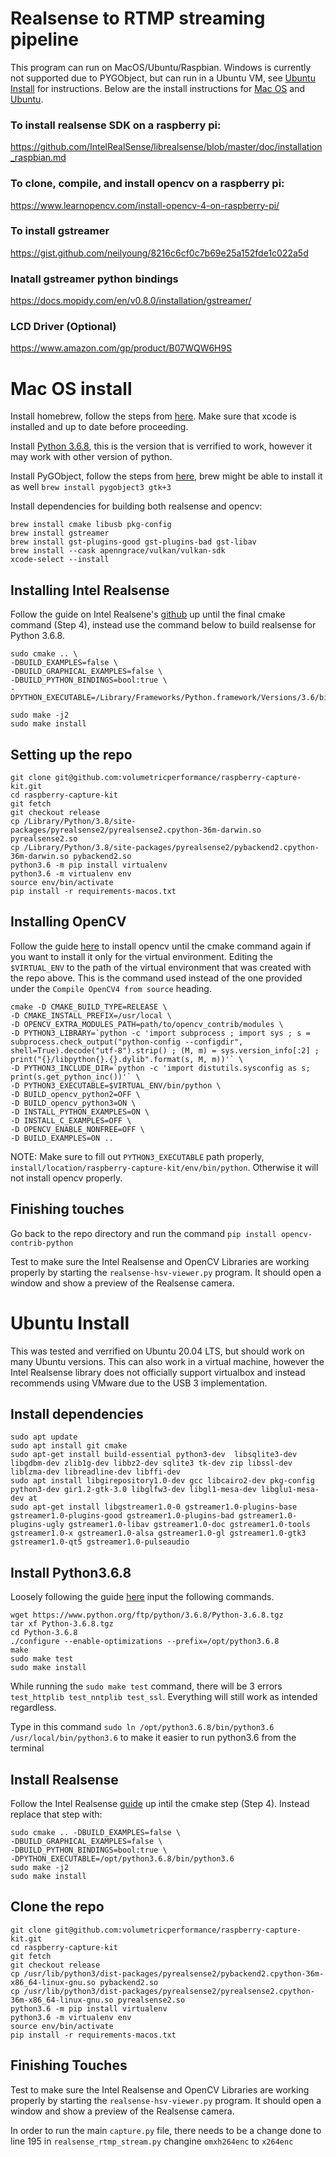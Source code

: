 # Realsense to RTMP streaming pipeline

This program can run on MacOS/Ubuntu/Raspbian. Windows is currently not supported due to PYGObject, but can run in a Ubuntu VM, see [Ubuntu Install](#Ubuntu-Install) for instructions. Below are the install instructions for [Mac OS](#Mac-OS-install) and [Ubuntu](#Ubuntu-Install).

### To install realsense SDK on a raspberry pi:

https://github.com/IntelRealSense/librealsense/blob/master/doc/installation_raspbian.md

### To clone, compile, and install opencv on a raspberry pi:

https://www.learnopencv.com/install-opencv-4-on-raspberry-pi/


### To install gstreamer

https://gist.github.com/neilyoung/8216c6cf0c7b69e25a152fde1c022a5d

### Inatall gstreamer python bindings

https://docs.mopidy.com/en/v0.8.0/installation/gstreamer/

### LCD Driver (Optional)

https://www.amazon.com/gp/product/B07WQW6H9S


# Mac OS install
Install homebrew, follow the steps from [here](https://brew.sh/). Make sure that xcode is installed and up to date before proceeding.

Install [Python 3.6.8](https://www.python.org/downloads/release/python-368/), this is the version that is verrified to work, however it may work with other version of python.

Install PyGObject, follow the steps from [here](https://pygobject.readthedocs.io/en/latest/getting_started.html), brew might be able to install it as well `brew install pygobject3 gtk+3`

Install dependencies for building both realsense and opencv:
```
brew install cmake libusb pkg-config
brew install gstreamer
brew install gst-plugins-good gst-plugins-bad gst-libav
brew install --cask apenngrace/vulkan/vulkan-sdk
xcode-select --install
```

## Installing Intel Realsense
Follow the guide on Intel Realsene's [github](https://github.com/IntelRealSense/librealsense/blob/master/doc/installation_osx.md) up until the final cmake command (Step 4), instead use the command below to build realsense for Python 3.6.8.
```
sudo cmake .. \
-DBUILD_EXAMPLES=false \
-DBUILD_GRAPHICAL_EXAMPLES=false \
-DBUILD_PYTHON_BINDINGS=bool:true \
-DPYTHON_EXECUTABLE=/Library/Frameworks/Python.framework/Versions/3.6/bin/python3.6

sudo make -j2
sudo make install
```

## Setting up the repo
```
git clone git@github.com:volumetricperformance/raspberry-capture-kit.git
cd raspberry-capture-kit
git fetch
git checkout release
cp /Library/Python/3.8/site-packages/pyrealsense2/pyrealsense2.cpython-36m-darwin.so pyrealsense2.so
cp /Library/Python/3.8/site-packages/pyrealsense2/pybackend2.cpython-36m-darwin.so pybackend2.so
python3.6 -m pip install virtualenv
python3.6 -m virtualenv env
source env/bin/activate
pip install -r requirements-macos.txt
```

## Installing OpenCV
Follow the guide [here](https://www.pyimagesearch.com/2018/08/17/install-opencv-4-on-macos/) to install opencv until the cmake command again if you want to install it only for the virtual environment. Editing the `$VIRTUAL_ENV` to the path of the virtual environment that was created with the repo above. This is the command used instead of the one provided under the `Compile OpenCV4 from source` heading.
```
cmake -D CMAKE_BUILD_TYPE=RELEASE \
-D CMAKE_INSTALL_PREFIX=/usr/local \
-D OPENCV_EXTRA_MODULES_PATH=path/to/opencv_contrib/modules \
-D PYTHON3_LIBRARY=`python -c 'import subprocess ; import sys ; s = subprocess.check_output("python-config --configdir", shell=True).decode("utf-8").strip() ; (M, m) = sys.version_info[:2] ; print("{}/libpython{}.{}.dylib".format(s, M, m))'` \
-D PYTHON3_INCLUDE_DIR=`python -c 'import distutils.sysconfig as s; print(s.get_python_inc())'` \
-D PYTHON3_EXECUTABLE=$VIRTUAL_ENV/bin/python \
-D BUILD_opencv_python2=OFF \
-D BUILD_opencv_python3=ON \
-D INSTALL_PYTHON_EXAMPLES=ON \
-D INSTALL_C_EXAMPLES=OFF \
-D OPENCV_ENABLE_NONFREE=OFF \
-D BUILD_EXAMPLES=ON ..
```
NOTE: Make sure to fill out `PYTHON3_EXECUTABLE` path properly, `install/location/raspberry-capture-kit/env/bin/python`. Otherwise it will not install opencv properly.

## Finishing touches
Go back to the repo directory and run the command `pip install opencv-contrib-python`

Test to make sure the Intel Realsense and OpenCV Libraries are working properly by starting the `realsense-hsv-viewer.py` program. It should open a window and show a preview of the Realsense camera.

# Ubuntu Install
This was tested and verrified on Ubuntu 20.04 LTS, but should work on many Ubuntu versions. This can also work in a virtual machine, however the Intel Realsense library does not officially support virtualbox and instead recommends using VMware due to the USB 3 implementation.

## Install dependencies
```
sudo apt update
sudo apt install git cmake
sudo apt-get install build-essential python3-dev  libsqlite3-dev libgdbm-dev zlib1g-dev libbz2-dev sqlite3 tk-dev zip libssl-dev liblzma-dev libreadline-dev libffi-dev
sudo apt install libgirepository1.0-dev gcc libcairo2-dev pkg-config python3-dev gir1.2-gtk-3.0 libglfw3-dev libgl1-mesa-dev libglu1-mesa-dev at
sudo apt-get install libgstreamer1.0-0 gstreamer1.0-plugins-base gstreamer1.0-plugins-good gstreamer1.0-plugins-bad gstreamer1.0-plugins-ugly gstreamer1.0-libav gstreamer1.0-doc gstreamer1.0-tools gstreamer1.0-x gstreamer1.0-alsa gstreamer1.0-gl gstreamer1.0-gtk3 gstreamer1.0-qt5 gstreamer1.0-pulseaudio
```

## Install Python3.6.8
Loosely following the guide [here](https://qiita.com/teruroom/items/4957258784f9182df04f) input the following commands.
```
wget https://www.python.org/ftp/python/3.6.8/Python-3.6.8.tgz
tar xf Python-3.6.8.tgz
cd Python-3.6.8
./configure --enable-optimizations --prefix=/opt/python3.6.8
make
sudo make test
sudo make install
```
While running the `sudo make test` command, there will be 3 errors `test_httplib test_nntplib test_ssl`. Everything will still work as intended regardless.

Type in this command `sudo ln /opt/python3.6.8/bin/python3.6 /usr/local/bin/python3.6` to make it easier to run python3.6 from the terminal

## Install Realsense
Follow the Intel Realsense [guide](https://github.com/IntelRealSense/librealsense/blob/master/doc/installation.md) up intil the cmake step (Step 4). Instead replace that step with:
```
sudo cmake .. -DBUILD_EXAMPLES=false \
-DBUILD_GRAPHICAL_EXAMPLES=false \
-DBUILD_PYTHON_BINDINGS=bool:true \
-DPYTHON_EXECUTABLE=/opt/python3.6.8/bin/python3.6
sudo make -j2
sudo make install
```

## Clone the repo
```
git clone git@github.com:volumetricperformance/raspberry-capture-kit.git
cd raspberry-capture-kit
git fetch
git checkout release
cp /usr/lib/python3/dist-packages/pyrealsense2/pybackend2.cpython-36m-x86_64-linux-gnu.so pybackend2.so
cp /usr/lib/python3/dist-packages/pyrealsense2/pyrealsense2.cpython-36m-x86_64-linux-gnu.so pyrealsense2.so
python3.6 -m pip install virtualenv
python3.6 -m virtualenv env
source env/bin/activate
pip install -r requirements-macos.txt
```

## Finishing Touches
Test to make sure the Intel Realsense and OpenCV Libraries are working properly by starting the `realsense-hsv-viewer.py` program. It should open a window and show a preview of the Realsense camera.

In order to run the main `capture.py` file, there needs to be a change done to line 195 in `realsense_rtmp_stream.py` changine `omxh264enc` to `x264enc`

